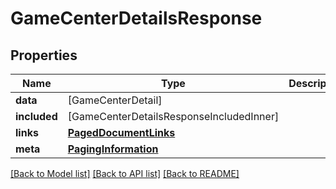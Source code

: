 # GameCenterDetailsResponse

## Properties
Name | Type | Description | Notes
------------ | ------------- | ------------- | -------------
**data** | [GameCenterDetail] |  | 
**included** | [GameCenterDetailsResponseIncludedInner] |  | [optional] 
**links** | [**PagedDocumentLinks**](PagedDocumentLinks.md) |  | 
**meta** | [**PagingInformation**](PagingInformation.md) |  | [optional] 

[[Back to Model list]](../README.md#documentation-for-models) [[Back to API list]](../README.md#documentation-for-api-endpoints) [[Back to README]](../README.md)


